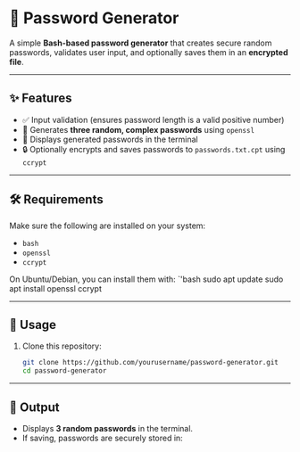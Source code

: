 # 🔐 Password Generator

A simple **Bash-based password generator** that creates secure random passwords, validates user input, and optionally saves them in an **encrypted file**.

---

## ✨ Features
- ✅ Input validation (ensures password length is a valid positive number)
- 🔑 Generates **three random, complex passwords** using `openssl`
- 📜 Displays generated passwords in the terminal
- 🔒 Optionally encrypts and saves passwords to `passwords.txt.cpt` using `ccrypt`

---

## 🛠 Requirements
Make sure the following are installed on your system:
- `bash`
- `openssl`
- `ccrypt`

On Ubuntu/Debian, you can install them with:
`'bash
sudo apt update
sudo apt install openssl ccrypt


---

## 🚀 Usage
1. Clone this repository:
   ```bash
   git clone https://github.com/yourusername/password-generator.git
   cd password-generator

---

## 📂 Output
- Displays **3 random passwords** in the terminal.
- If saving, passwords are securely stored in:
